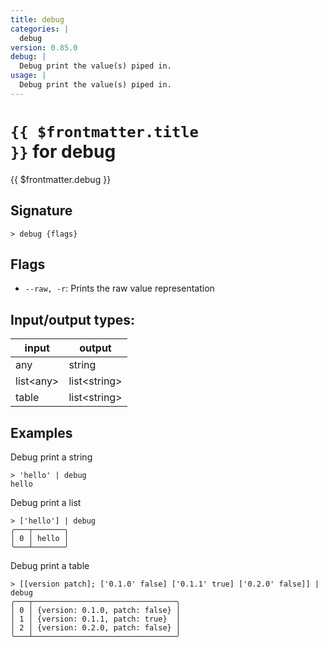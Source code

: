 ```yaml
---
title: debug
categories: |
  debug
version: 0.85.0
debug: |
  Debug print the value(s) piped in.
usage: |
  Debug print the value(s) piped in.
---
```

<!-- This file is automatically generated. Please edit the command in https://github.com/nushell/nushell instead. -->

# <code>{{ $frontmatter.title }}</code> for debug

<div class='command-title'>{{ $frontmatter.debug }}</div>

## Signature

```> debug {flags} ```

## Flags

 -  `--raw, -r`: Prints the raw value representation


## Input/output types:

| input     | output       |
| --------- | ------------ |
| any       | string       |
| list\<any\> | list\<string\> |
| table     | list\<string\> |
## Examples

Debug print a string
```nu
> 'hello' | debug
hello
```

Debug print a list
```nu
> ['hello'] | debug
╭───┬───────╮
│ 0 │ hello │
╰───┴───────╯

```

Debug print a table
```nu
> [[version patch]; ['0.1.0' false] ['0.1.1' true] ['0.2.0' false]] | debug
╭───┬────────────────────────────────╮
│ 0 │ {version: 0.1.0, patch: false} │
│ 1 │ {version: 0.1.1, patch: true}  │
│ 2 │ {version: 0.2.0, patch: false} │
╰───┴────────────────────────────────╯

```

